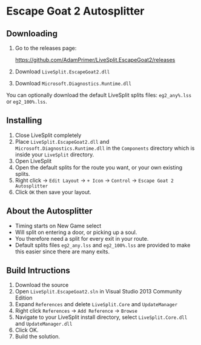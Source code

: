 # Escape Goat 2 Autosplitter #

## Downloading ##

1. Go to the releases page:

    https://github.com/AdamPrimer/LiveSplit.EscapeGoat2/releases

2. Download `LiveSplit.EscapeGoat2.dll`
3. Download `Microsoft.Diagnostics.Runtime.dll`

You can optionally download the default LiveSplit splits files: `eg2_any%.lss` or `eg2_100%.lss`.

## Installing ##

1. Close LiveSplit completely
2. Place `LiveSplit.EscapeGoat2.dll` and `Microsoft.Diagnostics.Runtime.dll` in the `Components` directory which is
inside your `LiveSplit` directory.
3. Open LiveSplit
4. Open the default splits for the route you want, or your own existing splits.
5. Right click -> `Edit Layout` -> `+ Icon` -> `Control` -> `Escape Goat 2 Autosplitter`
6. Click `OK` then save your layout.

## About the Autosplitter ##

- Timing starts on New Game select
- Will split on entering a door, or picking up a soul.
- You therefore need a split for every exit in your route.
- Default splits files `eg2_any.lss` and `eg2_100%.lss` are provided to make
  this easier since there are many exits.

## Build Intructions ##

1. Download the source
2. Open `LiveSplit.EscapeGoat2.sln` in Visual Studio 2013 Community Edition
3. Expand `References` and delete `LiveSplit.Core` and `UpdateManager`
4. Right click `References` -> `Add Reference` -> `Browse`
5. Navigate to your LiveSplit install directory, select `LiveSplit.Core.dll`
   and `UpdateManager.dll`
6. Click OK.
7. Build the solution.
